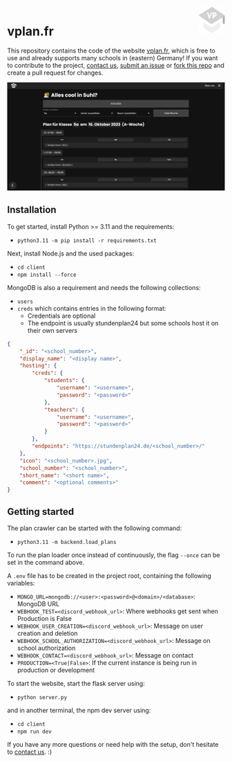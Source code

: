 <a href="https://vplan.fr/">
    <img src="./client/public/base_static/images/better_vp_white.svg" alt="Better VPlan Logo" title="Better VPlan" align="right" width="60" height="60" />
</a>

# vplan.fr

This repository contains the code of the website [vplan.fr](https://vplan.fr/), which is free to use and already supports many schools in (eastern) Germany! If you want to contribute to the project, [contact us](https://vplan.fr/#contact), [submit an issue](https://github.com/vplan-fr/VPlan_FR/issues/new) or [fork this repo](https://github.com/vplan-fr/VPlan_FR/fork) and create a pull request for changes.

![Preview Image of example school](readme_preview.png)

## Installation
To get started, install Python >= 3.11 and the requirements:
- `python3.11 -m pip install -r requirements.txt`

Next, install Node.js and the used packages:
- `cd client`
- `npm install --force`

MongoDB is also a requirement and needs the following collections:
- `users`
- `creds` which contains entries in the following format:
    - Credentials are optional
    - The endpoint is usually stundenplan24 but some schools host it on their own servers
```json
{
    "_id": "<school_number>",
    "display_name": "<display name>",
    "hosting": {
        "creds": {
            "students": {
                "username": "<username>",
                "password": "<password>"
            },
            "teachers": {
                "username": "<username>",
                "password": "<password>"
            }
        },
        "endpoints": "https://stundenplan24.de/<school_number>/"
    },
    "icon": "<school_number>.jpg",
    "school_number": "<school_number>",
    "short_name": "<short name>",
    "comment": "<optional comments>"
}
```

## Getting started
The plan crawler can be started with the following command:
- `python3.11 -m backend.load_plans`

To run the plan loader once instead of continuously, the flag `--once` can be set in the command above.

A `.env`  file has to be created in the project root, containing the following variables:
- `MONGO_URL=mongodb://<user>:<password>@<domain>/<database>`: MongoDB URL
- `WEBHOOK_TEST=<discord_webhook_url>`: Where webhooks get sent when Production is False
- `WEBHOOK_USER_CREATION=<discord_webhook_url>`: Message on user creation and deletion
- `WEBHOOK_SCHOOL_AUTHORIZATION=<discord_webhook_url>`: Message on school authorization
- `WEBHOOK_CONTACT=<discord_webhook_url>`: Message on contact
- `PRODUCTION=<True|False>`: If the current instance is being run in production or development

To start the website, start the flask server using:
- `python server.py`

and in another terminal, the npm dev server using:
- `cd client`
- `npm run dev`

If you have any more questions or need help with the setup, don't hesitate to [contact us](https://vplan.fr/#contact). :)
